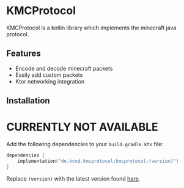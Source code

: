 # KMCProtocol
KMCProtocol is a kotlin library which implements the minecraft java protocol.

## Features
- Encode and decode minecraft packets
- Easily add custom packets
- Ktor networking integration

## Installation
# CURRENTLY NOT AVAILABLE
Add the following dependencies to your `build.gradle.kts` file:

```kotlin
dependencies { 
    implementation("de.kvxd.kmcprotocol:kmcprotocol:(version)")
}
```
Replace `(version)` with the latest version found [here](https://github.com/0x1bd/KMCProtocol/releases).
